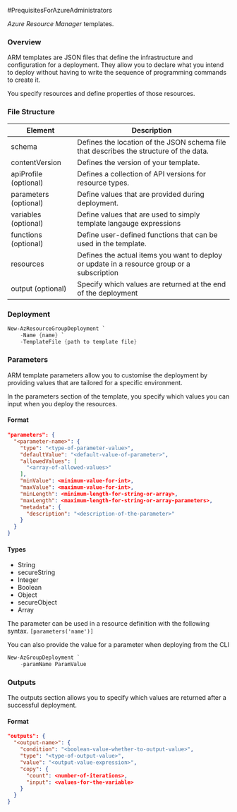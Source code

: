 #PrequisitesForAzureAdministrators

*Azure Resource Manager* templates.
### Overview
ARM templates are JSON files that define the infrastructure and configuration for a deployment. They allow you to declare what you intend to deploy without having to write the sequence of programming commands to create it.

You specify resources and define properties of those resources.

### File Structure

| Element               | Description                                                                                 |
| --------------------- | ------------------------------------------------------------------------------------------- |
| schema                | Defines the location of the JSON schema file that describes the structure of the data.      |
| contentVersion        | Defines the version of your template.                                                       |
| apiProfile (optional) | Defines a collection of API versions for resource types.                                    |
| parameters (optional) | Define values that are provided during deployment.                                          |
| variables (optional)  | Define values that are used to simply template langauge expressions                         |
| functions (optional)  | Define user-defined functions that can be used in the template.                             |
| resources             | Defines the actual items you want to deploy or update in a resource group or a subscription |
| output (optional)     | Specify which values are returned at the end of the deployment                              |
### Deployment
```powershell
New-AzResourceGroupDeployment `
	-Name {name} `
	-TemplateFile {path to template file}
```

### Parameters
ARM template parameters allow you to customise the deployment by providing values that are tailored for a specific environment.

In the parameters section of the template, you specify which values you can input when you deploy the resources. 

#### Format
```json
"parameters": {
  "<parameter-name>": {
    "type": "<type-of-parameter-value>",
    "defaultValue": "<default-value-of-parameter>",
    "allowedValues": [
      "<array-of-allowed-values>"
    ],
    "minValue": <minimum-value-for-int>,
    "maxValue": <maximum-value-for-int>,
    "minLength": <minimum-length-for-string-or-array>,
    "maxLength": <maximum-length-for-string-or-array-parameters>,
    "metadata": {
      "description": "<description-of-the-parameter>"
    }
  }
}
```

#### Types
- String
- secureString
- Integer
- Boolean
- Object
- secureObject
- Array

The parameter can be used in a resource definition with the following syntax.
`[parameters('name')]`

You can also provide the value for a parameter when deploying from the CLI
```powershell
New-AzGroupDeployment `
	-paramName ParamValue
```

### Outputs
The outputs section allows you to specify which values are returned after a successful deployment.

#### Format
```json
"outputs": {
  "<output-name>": {
    "condition": "<boolean-value-whether-to-output-value>",
    "type": "<type-of-output-value>",
    "value": "<output-value-expression>",
    "copy": {
      "count": <number-of-iterations>,
      "input": <values-for-the-variable>
    }
  }
}
```

